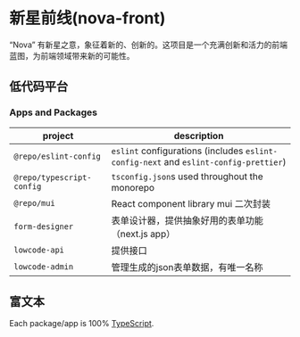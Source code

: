 # 新星前线(nova-front)

“Nova” 有新星之意，象征着新的、创新的。这项目是一个充满创新和活力的前端蓝图，为前端领域带来新的可能性。

## 低代码平台

### Apps and Packages

| project                   | description                                                                          |
| ------------------------- | ------------------------------------------------------------------------------------ |
| `@repo/eslint-config`     | `eslint` configurations (includes `eslint-config-next` and `eslint-config-prettier`) |
| `@repo/typescript-config` | `tsconfig.json`s used throughout the monorepo                                        |
| `@repo/mui`               | React component library mui 二次封装                                                 |
| `form-designer`           | 表单设计器，提供抽象好用的表单功能（next.js app）                                    |
| `lowcode-api`             | 提供接口                                                                             |
| `lowcode-admin`           | 管理生成的json表单数据，有唯一名称                                                   |

## 富文本

Each package/app is 100% [TypeScript](https://www.typescriptlang.org/).
